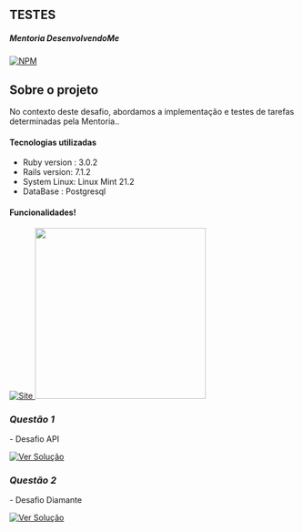 ## TESTES

##### Mentoria DesenvolvendoMe 
[![NPM](https://img.shields.io/npm/l/react)](https://github.com/AngeloSouza1/Mentorship_Project/blob/develop/LICENSE)

## Sobre o projeto
No contexto deste desafio, abordamos a implementação e testes de tarefas determinadas pela Mentoria..<br>

#### Tecnologias utilizadas
- Ruby version : 3.0.2 
- Rails version: 7.1.2
- System Linux:  Linux Mint 21.2
- DataBase : Postgresql

#### Funcionalidades!
 <a href="https://vimeo.com/899300301">
    <img src="https://img.shields.io/badge/VIDEO%20DEMONSTRAÇÃO  -darkgreen" alt="Site">
 </a>
 

  <img src="https://videoapi-muybridge.vimeocdn.com/animated-thumbnails/image/73de0bc0-4711-4042-81fc-4a647ec12ee8.gif?ClientID=vimeo-core-prod&Date=1704238270&Signature=19ebdd58bc82d96a8fa1a66a79dcf334495b8904" width="300">
</a>



### *Questão 1*
 <p align="left"> 
 - Desafio API
</p>
<p> 
   <a href="https://github.com/AngeloSouza1/TT4/issues/1">
       <img src="https://img.shields.io/badge/Ver%20Solução-darkblue" alt="Ver Solução">
    </a>


### *Questão 2*
 <p align="left"> 
 - Desafio Diamante
</p>
<p> 
   <a href="https://github.com/AngeloSouza1/TT4/issues/4">
       <img src="https://img.shields.io/badge/Ver%20Solução-darkblue" alt="Ver Solução">
    </a>

     


